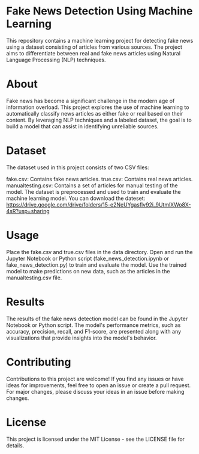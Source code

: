 # Fake News Detection Using Machine Learning
This repository contains a machine learning project for detecting fake news using a dataset consisting of articles from various sources. The project aims to differentiate between real and fake news articles using Natural Language Processing (NLP) techniques.

# About
Fake news has become a significant challenge in the modern age of information overload. This project explores the use of machine learning to automatically classify news articles as either fake or real based on their content. By leveraging NLP techniques and a labeled dataset, the goal is to build a model that can assist in identifying unreliable sources.

# Dataset
The dataset used in this project consists of two CSV files:

fake.csv: Contains fake news articles.
true.csv: Contains real news articles.
manualtesting.csv: Contains a set of articles for manual testing of the model.
The dataset is preprocessed and used to train and evaluate the machine learning model.
You can download the dateset: https://drive.google.com/drive/folders/15-e2NeUYgasflv92i_9UtmlXWo8X-4sR?usp=sharing

# Usage
Place the fake.csv and true.csv files in the data directory.
Open and run the Jupyter Notebook or Python script (fake_news_detection.ipynb or fake_news_detection.py) to train and evaluate the model.
Use the trained model to make predictions on new data, such as the articles in the manualtesting.csv file.

# Results
The results of the fake news detection model can be found in the Jupyter Notebook or Python script. The model's performance metrics, such as accuracy, precision, recall, and F1-score, are presented along with any visualizations that provide insights into the model's behavior.

# Contributing
Contributions to this project are welcome! If you find any issues or have ideas for improvements, feel free to open an issue or create a pull request. For major changes, please discuss your ideas in an issue before making changes.

# License
This project is licensed under the MIT License - see the LICENSE file for details.
